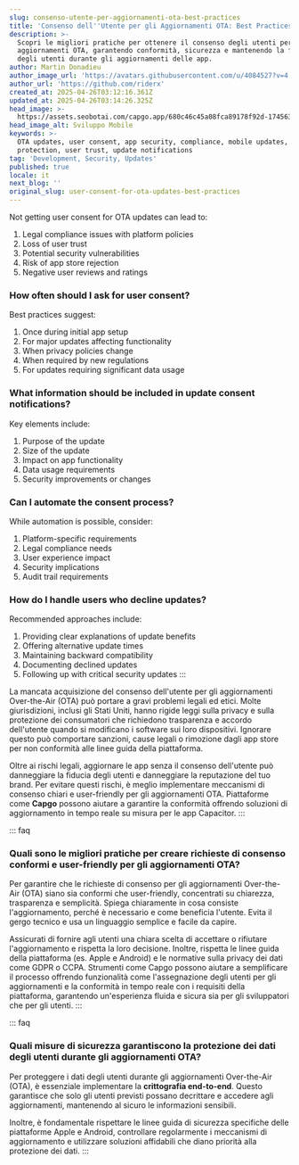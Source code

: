 ```yaml
---
slug: consenso-utente-per-aggiornamenti-ota-best-practices
title: 'Consenso dell''Utente per gli Aggiornamenti OTA: Best Practices'
description: >-
  Scopri le migliori pratiche per ottenere il consenso degli utenti per gli
  aggiornamenti OTA, garantendo conformità, sicurezza e mantenendo la fiducia
  degli utenti durante gli aggiornamenti delle app.
author: Martin Donadieu
author_image_url: 'https://avatars.githubusercontent.com/u/4084527?v=4'
author_url: 'https://github.com/riderx'
created_at: 2025-04-26T03:12:16.361Z
updated_at: 2025-04-26T03:14:26.325Z
head_image: >-
  https://assets.seobotai.com/capgo.app/680c46c45a08fca89178f92d-1745637266325.jpg
head_image_alt: Sviluppo Mobile
keywords: >-
  OTA updates, user consent, app security, compliance, mobile updates, data
  protection, user trust, update notifications
tag: 'Development, Security, Updates'
published: true
locale: it
next_blog: ''
original_slug: user-consent-for-ota-updates-best-practices
---
```

Not getting user consent for OTA updates can lead to:

1. Legal compliance issues with platform policies
2. Loss of user trust
3. Potential security vulnerabilities
4. Risk of app store rejection
5. Negative user reviews and ratings

### How often should I ask for user consent?

Best practices suggest:

1. Once during initial app setup
2. For major updates affecting functionality
3. When privacy policies change
4. When required by new regulations
5. For updates requiring significant data usage

### What information should be included in update consent notifications?

Key elements include:

1. Purpose of the update
2. Size of the update
3. Impact on app functionality
4. Data usage requirements
5. Security improvements or changes

### Can I automate the consent process?

While automation is possible, consider:

1. Platform-specific requirements
2. Legal compliance needs
3. User experience impact
4. Security implications
5. Audit trail requirements

### How do I handle users who decline updates?

Recommended approaches include:

1. Providing clear explanations of update benefits
2. Offering alternative update times
3. Maintaining backward compatibility
4. Documenting declined updates
5. Following up with critical security updates
:::

La mancata acquisizione del consenso dell'utente per gli aggiornamenti Over-the-Air (OTA) può portare a gravi problemi legali ed etici. Molte giurisdizioni, inclusi gli Stati Uniti, hanno rigide leggi sulla privacy e sulla protezione dei consumatori che richiedono trasparenza e accordo dell'utente quando si modificano i software sui loro dispositivi. Ignorare questo può comportare sanzioni, cause legali o rimozione dagli app store per non conformità alle linee guida della piattaforma.

Oltre ai rischi legali, aggiornare le app senza il consenso dell'utente può danneggiare la fiducia degli utenti e danneggiare la reputazione del tuo brand. Per evitare questi rischi, è meglio implementare meccanismi di consenso chiari e user-friendly per gli aggiornamenti OTA. Piattaforme come **Capgo** possono aiutare a garantire la conformità offrendo soluzioni di aggiornamento in tempo reale su misura per le app Capacitor.
:::

::: faq
### Quali sono le migliori pratiche per creare richieste di consenso conformi e user-friendly per gli aggiornamenti OTA?

Per garantire che le richieste di consenso per gli aggiornamenti Over-the-Air (OTA) siano sia conformi che user-friendly, concentrati su chiarezza, trasparenza e semplicità. Spiega chiaramente in cosa consiste l'aggiornamento, perché è necessario e come beneficia l'utente. Evita il gergo tecnico e usa un linguaggio semplice e facile da capire.

Assicurati di fornire agli utenti una chiara scelta di accettare o rifiutare l'aggiornamento e rispetta la loro decisione. Inoltre, rispetta le linee guida della piattaforma (es. Apple e Android) e le normative sulla privacy dei dati come GDPR o CCPA. Strumenti come Capgo possono aiutare a semplificare il processo offrendo funzionalità come l'assegnazione degli utenti per gli aggiornamenti e la conformità in tempo reale con i requisiti della piattaforma, garantendo un'esperienza fluida e sicura sia per gli sviluppatori che per gli utenti.
:::

::: faq
### Quali misure di sicurezza garantiscono la protezione dei dati degli utenti durante gli aggiornamenti OTA?

Per proteggere i dati degli utenti durante gli aggiornamenti Over-the-Air (OTA), è essenziale implementare la **crittografia end-to-end**. Questo garantisce che solo gli utenti previsti possano decrittare e accedere agli aggiornamenti, mantenendo al sicuro le informazioni sensibili.

Inoltre, è fondamentale rispettare le linee guida di sicurezza specifiche delle piattaforme Apple e Android, controllare regolarmente i meccanismi di aggiornamento e utilizzare soluzioni affidabili che diano priorità alla protezione dei dati.
:::
